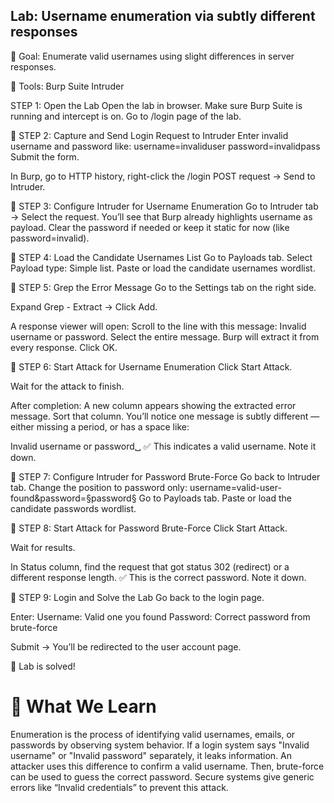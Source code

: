 ## Lab: Username enumeration via subtly different responses

🎯 Goal:
Enumerate valid usernames using slight differences in server responses.

🧰 Tools: 
Burp Suite
Intruder

STEP 1: Open the Lab Open the lab in browser. Make sure Burp Suite is running and intercept is on. Go to /login page of the lab.

🔹 STEP 2: Capture and Send Login Request to Intruder Enter invalid username and password like: username=invaliduser password=invalidpass Submit the form.

In Burp, go to HTTP history, right-click the /login POST request → Send to Intruder.

🔹 STEP 3: Configure Intruder for Username Enumeration Go to Intruder tab → Select the request. You’ll see that Burp already highlights username as payload. Clear the password if needed or keep it static for now (like password=invalid).

🔹 STEP 4: Load the Candidate Usernames List Go to Payloads tab. Select Payload type: Simple list. Paste or load the candidate usernames wordlist.

🔹 STEP 5: Grep the Error Message Go to the Settings tab on the right side.

Expand Grep - Extract → Click Add.

A response viewer will open: Scroll to the line with this message: Invalid username or password. Select the entire message. Burp will extract it from every response. Click OK.

🔹 STEP 6: Start Attack for Username Enumeration Click Start Attack.

Wait for the attack to finish.

After completion: A new column appears showing the extracted error message. Sort that column. You’ll notice one message is subtly different — either missing a period, or has a space like:

Invalid username or password␣ ✅ This indicates a valid username. Note it down.

🔹 STEP 7: Configure Intruder for Password Brute-Force Go back to Intruder tab. Change the position to password only: username=valid-user-found&password=§password§ Go to Payloads tab. Paste or load the candidate passwords wordlist.

🔹 STEP 8: Start Attack for Password Brute-Force Click Start Attack.

Wait for results.

In Status column, find the request that got status 302 (redirect) or a different response length. ✅ This is the correct password. Note it down.

🔹 STEP 9: Login and Solve the Lab Go back to the login page.

Enter: Username: Valid one you found Password: Correct password from brute-force

Submit → You’ll be redirected to the user account page.

🎉 Lab is solved!

# 🧠 What We Learn
Enumeration is the process of identifying valid usernames, emails, or passwords by observing system behavior.
If a login system says "Invalid username" or "Invalid password" separately, it leaks information.
An attacker uses this difference to confirm a valid username.
Then, brute-force can be used to guess the correct password.
Secure systems give generic errors like “Invalid credentials” to prevent this attack.
